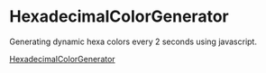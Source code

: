 # HexadecimalColorGenerator
Generating dynamic hexa colors every 2 seconds using javascript. 

[HexadecimalColorGenerator](https://hexa-col-gen.netlify.com/)
